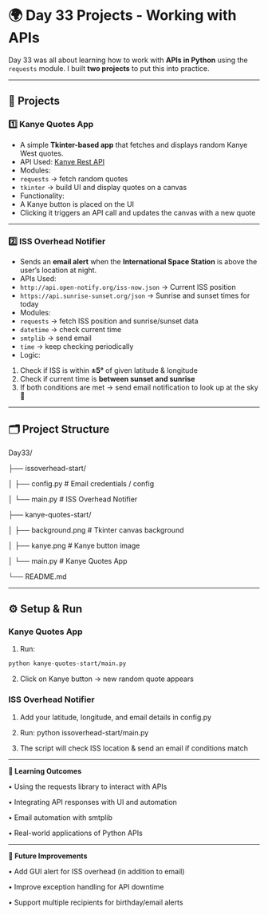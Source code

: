 # 🌍 Day 33 Projects - Working with APIs

Day 33 was all about learning how to work with **APIs in Python** using the `requests` module. 
I built **two projects** to put this into practice.

---

## 🚀 Projects

### 1️⃣ Kanye Quotes App
- A simple **Tkinter-based app** that fetches and displays random Kanye West quotes.
- API Used: [Kanye Rest API](https://api.kanye.rest)
- Modules:
- `requests` → fetch random quotes
- `tkinter` → build UI and display quotes on a canvas
- Functionality:
- A Kanye button is placed on the UI
- Clicking it triggers an API call and updates the canvas with a new quote

---

### 2️⃣ ISS Overhead Notifier
- Sends an **email alert** when the **International Space Station** is above the user’s location at night.
- APIs Used:
- `http://api.open-notify.org/iss-now.json` → Current ISS position
- `https://api.sunrise-sunset.org/json` → Sunrise and sunset times for today
- Modules:
- `requests` → fetch ISS position and sunrise/sunset data
- `datetime` → check current time
- `smtplib` → send email
- `time` → keep checking periodically
- Logic:
1. Check if ISS is within **±5°** of given latitude & longitude
2. Check if current time is **between sunset and sunrise**
3. If both conditions are met → send email notification to look up at the sky 🌌

---

## 🗂️ Project Structure

Day33/

├── issoverhead-start/

│   ├── config.py       # Email credentials / config

│   └── main.py         # ISS Overhead Notifier

├── kanye-quotes-start/

│   ├── background.png  # Tkinter canvas background

│   ├── kanye.png       # Kanye button image

│   └── main.py         # Kanye Quotes App

└── README.md

---

## ⚙️ Setup & Run

### Kanye Quotes App
1. Run:
```bash
python kanye-quotes-start/main.py
```

2.	Click on Kanye button → new random quote appears

### ISS Overhead Notifier
1.	Add your latitude, longitude, and email details in config.py
2.	Run:
python issoverhead-start/main.py

3.	The script will check ISS location & send an email if conditions match
________________________________________

**🎯 Learning Outcomes**

•	Using the requests library to interact with APIs

•	Integrating API responses with UI and automation

•	Email automation with smtplib

•	Real-world applications of Python APIs
________________________________________

**🌟 Future Improvements**

•	Add GUI alert for ISS overhead (in addition to email)

•	Improve exception handling for API downtime

•	Support multiple recipients for birthday/email alerts
